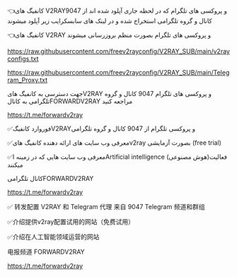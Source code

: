 👈کانفیگ های V2RAYو پروکسی های تلگرام که در لحظه جاری آپلود شده اند از 9047 کانال و گروه تلگرامی استخراج شده  و در  لینک های سابسکرایب زیر آپلود میشوند


👈کانفیگ های V2RAY و پروکسی های تلگرام   بصورت منظم بروزرسانی میشوند



https://raw.githubusercontent.com/freev2rayconfig/V2RAY_SUB/main/v2rayconfigs.txt


 


https://raw.githubusercontent.com/freev2rayconfig/V2RAY_SUB/main/Telegram_Proxy.txt







جهت دسترسی به کانفیگ هایV2RAY و پروکسی های تلگرام 9047 کانال و گروه تلگرامی به کانالFORWARDV2RAY مراجعه کنید

https://t.me/forwardv2ray

✅فوروارد کانفیگV2RAYو پروکسی تلگرام 
از 9047 کانال و گروه تلگرامی 

✅معرفی وب سایت های ارائه دهنده کانفیگ هایv2ray بصورت آزمایشی (free trial)

✅معرفی  وب سایت هایی که در زمینه  اArtificial intelligence (هوش مصنوعی)فعالیت میکنند


کانال تلگرامیFORWARDV2RAY

https://t.me/forwardv2ray


✅ 转发配置 V2RAY 和 Telegram 代理
来自 9047 Telegram 频道和群组

✅介绍提供v2ray配置试用的网站（免费试用）

✅介绍在人工智能领域运营的网站


电报频道 FORWARDV2RAY

https://t.me/forwardv2ray
